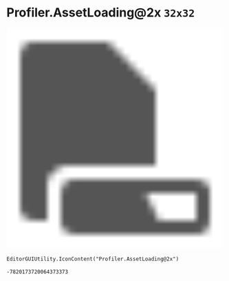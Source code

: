 # Profiler.AssetLoading@2x `32x32`
<img src="/img/Profiler.AssetLoading@2x.png" width=512 height=512>

``` CSharp
EditorGUIUtility.IconContent("Profiler.AssetLoading@2x")
```
```
-7820173720064373373
```
